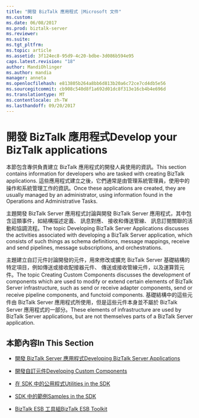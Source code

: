 ```yaml
---
title: "開發 BizTalk 應用程式 |Microsoft 文件"
ms.custom: 
ms.date: 06/08/2017
ms.prod: biztalk-server
ms.reviewer: 
ms.suite: 
ms.tgt_pltfrm: 
ms.topic: article
ms.assetid: 3f124ec8-95d9-4c20-bdbe-3d086b594e95
caps.latest.revision: "18"
author: MandiOhlinger
ms.author: mandia
manager: anneta
ms.openlocfilehash: e813805b264a8bb6d813b20a6c72ce7cd4db5e56
ms.sourcegitcommit: cb908c540d8f1a692d01dc8f313e16cb4b4e696d
ms.translationtype: MT
ms.contentlocale: zh-TW
ms.lasthandoff: 09/20/2017
---
```

# <a name="develop-your-biztalk-applications"></a><span data-ttu-id="55652-102">開發 BizTalk 應用程式</span><span class="sxs-lookup"><span data-stu-id="55652-102">Develop your BizTalk applications</span></span>
<span data-ttu-id="55652-103">本節包含專供負責建立 BizTalk 應用程式的開發人員使用的資訊。</span><span class="sxs-lookup"><span data-stu-id="55652-103">This section contains information for developers who are tasked with creating BizTalk applications.</span></span> <span data-ttu-id="55652-104">這些應用程式建立之後，它們通常是由管理系統管理員，使用中的操作和系統管理工作的資訊。</span><span class="sxs-lookup"><span data-stu-id="55652-104">Once these applications are created, they are usually managed by an administrator, using information found in the Operations and Administrative Tasks.</span></span>  
  
 <span data-ttu-id="55652-105">主題開發 BizTalk Server 應用程式討論與開發 BizTalk Server 應用程式，其中包含這類事件，如結構描述定義、 訊息對應、 接收和傳送管線、 訊息訂閱關聯的活動和協調流程。</span><span class="sxs-lookup"><span data-stu-id="55652-105">The topic Developing BizTalk Server Applications discusses the activities associated with developing a BizTalk Server application, which consists of such things as schema definitions, message mappings, receive and send pipelines, message subscriptions, and orchestrations.</span></span>  
  
 <span data-ttu-id="55652-106">主題建立自訂元件討論開發的元件，用來修改或擴充 BizTalk Server 基礎結構的特定項目，例如傳送或接收配接器元件、 傳送或接收管線元件，以及運算質元件。</span><span class="sxs-lookup"><span data-stu-id="55652-106">The topic Creating Custom Components discusses the development of components which are used to modify or extend certain elements of BizTalk Server infrastructure, such as send or receive adapter components, send or receive pipeline components, and functoid components.</span></span> <span data-ttu-id="55652-107">基礎結構中的這些元件由 BizTalk Server 應用程式所使用，但是這些元件本身並不屬於 BizTalk Server 應用程式的一部分。</span><span class="sxs-lookup"><span data-stu-id="55652-107">These elements of infrastructure are used by BizTalk Server applications, but are not themselves parts of a BizTalk Server application.</span></span>  
  
## <a name="in-this-section"></a><span data-ttu-id="55652-108">本節內容</span><span class="sxs-lookup"><span data-stu-id="55652-108">In This Section</span></span>  
  
-   [<span data-ttu-id="55652-109">開發 BizTalk Server 應用程式</span><span class="sxs-lookup"><span data-stu-id="55652-109">Developing BizTalk Server Applications</span></span>](../core/developing-biztalk-server-applications.md)  
  
-   [<span data-ttu-id="55652-110">開發自訂元件</span><span class="sxs-lookup"><span data-stu-id="55652-110">Developing Custom Components</span></span>](../core/developing-custom-components.md)  
  
-   [<span data-ttu-id="55652-111">在 SDK 中的公用程式</span><span class="sxs-lookup"><span data-stu-id="55652-111">Utilities in the SDK</span></span>](../core/utilities-in-the-sdk.md)  
  
-   [<span data-ttu-id="55652-112">SDK 中的範例</span><span class="sxs-lookup"><span data-stu-id="55652-112">Samples in the SDK</span></span>](../core/samples-in-the-sdk.md)  
  
-   [<span data-ttu-id="55652-113">BizTalk ESB 工具組</span><span class="sxs-lookup"><span data-stu-id="55652-113">BizTalk ESB Toolkit</span></span>](../core/biztalk-esb-toolkit.md)